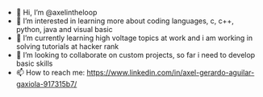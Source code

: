 - 👋 Hi, I’m @axelintheloop
- 👀 I’m interested in learning more about coding languages, c, c++, python, java and visual basic
- 🌱 I’m currently learning high voltage topics at work and i am working in solving tutorials at hacker rank
- 💞️ I’m looking to collaborate on custom projects, so far i need to develop basic skills
- 📫 How to reach me: https://www.linkedin.com/in/axel-gerardo-aguilar-gaxiola-917315b7/

<!---
axelintheloop/axelintheloop is a ✨ special ✨ repository because its `README.md` (this file) appears on your GitHub profile.
You can click the Preview link to take a look at your changes.
--->
